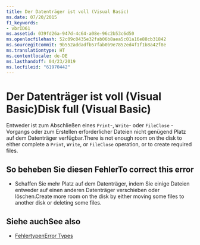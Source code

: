 ```yaml
---
title: Der Datenträger ist voll (Visual Basic)
ms.date: 07/20/2015
f1_keywords:
- vbrID61
ms.assetid: 039fd26a-947d-4c64-a08e-96c2b53c6d50
ms.openlocfilehash: 52c09c0435e32fab06b8aea5c01a16e88cb31842
ms.sourcegitcommit: 9b552addadfb57fab0b9e7852ed4f1f1b8a42f8e
ms.translationtype: HT
ms.contentlocale: de-DE
ms.lasthandoff: 04/23/2019
ms.locfileid: "61970442"
---
```

# <a name="disk-full-visual-basic"></a><span data-ttu-id="b3416-102">Der Datenträger ist voll (Visual Basic)</span><span class="sxs-lookup"><span data-stu-id="b3416-102">Disk full (Visual Basic)</span></span>
<span data-ttu-id="b3416-103">Entweder ist zum Abschließen eines `Print`-, `Write`- oder `FileClose` -Vorgangs oder zum Erstellen erforderlicher Dateien nicht genügend Platz auf dem Datenträger verfügbar.</span><span class="sxs-lookup"><span data-stu-id="b3416-103">There is not enough room on the disk to either complete a `Print`, `Write`, or `FileClose` operation, or to create required files.</span></span>  
  
## <a name="to-correct-this-error"></a><span data-ttu-id="b3416-104">So beheben Sie diesen Fehler</span><span class="sxs-lookup"><span data-stu-id="b3416-104">To correct this error</span></span>  
  
- <span data-ttu-id="b3416-105">Schaffen Sie mehr Platz auf dem Datenträger, indem Sie einige Dateien entweder auf einen anderen Datenträger verschieben oder löschen.</span><span class="sxs-lookup"><span data-stu-id="b3416-105">Create more room on the disk by either moving some files to another disk or deleting some files.</span></span>  
  
## <a name="see-also"></a><span data-ttu-id="b3416-106">Siehe auch</span><span class="sxs-lookup"><span data-stu-id="b3416-106">See also</span></span>

- [<span data-ttu-id="b3416-107">Fehlertypen</span><span class="sxs-lookup"><span data-stu-id="b3416-107">Error Types</span></span>](../../visual-basic/programming-guide/language-features/error-types.md)
